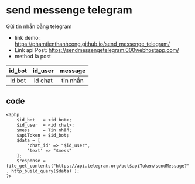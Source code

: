 # send messenge telegram
Gửi tin nhắn bằng telegram

- link demo: https://phamtienthanhcong.github.io/send_messenge_telegram/
- Link api Post: https://sendmessengetelegram.000webhostapp.com/
- method là post

| id_bot | id_user | message |
| :---: | :---: | :---: |
| id bot | id chat | tin nhắn |

## code 
```
<?php
    $id_bot   = <id bot>;
    $id_user  = <id chat>;
    $mess     = Tin nhắn;
    $apiToken = $id_bot;
    $data = [
        'chat_id' => "$id_user",
        'text' => "$mess"
    ];
    $response = file_get_contents("https://api.telegram.org/bot$apiToken/sendMessage?" . http_build_query($data) );
?>
```
